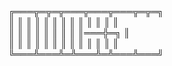 ╔═══╦═╦═╦═══╦═══╦═══╦═╦═╗  
║ ║ ║ ║ ║ ║ ║ ║ ║ ║ ║ ║ ║  
║ ║ ║ ║ ║ ║ ║ ║ ║═══╬═╗ ║  
║ ║ ║ ║ ║ ║ ║ ║ ║ ║ ║ ║ ║  
╚═══╩═══╩═╩═══╩═╩═══╩═══╝  
